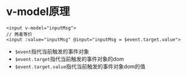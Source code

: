 # v-model原理

```
<input v-model="inputMsg">
// 两者等价
<input :value="inputMsg" @input="inputMsg = $event.target.value">
```
- `$event`指代当前触发的事件对象
- `$event.target`指代当前触发的事件对象的dom
- `$event.target.value`指代当前触发的事件对象dom的值

